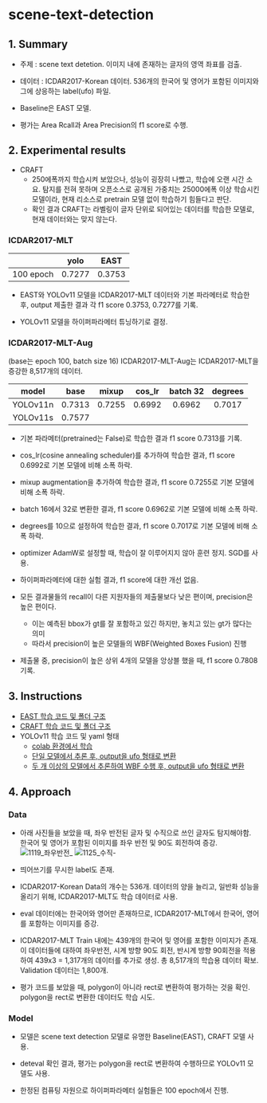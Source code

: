 # scene-text-detection


## 1. Summary

- 주제 : scene text detetion. 이미지 내에 존재하는 글자의 영역 좌표를 검출.
  
- 데이터 : ICDAR2017-Korean 데이터. 536개의 한국어 및 영어가 포함된 이미지와 그에 상응하는 label(ufo) 파일.
  
- Baseline은 EAST 모델.
  
- 평가는 Area Rcall과 Area Precision의 f1 score로 수행.
  
## 2. Experimental results
  
- CRAFT
  - 250에폭까지 학습시켜 보았으나, 성능이 굉장히 나빴고, 학습에 오랜 시간 소요. 탐지를 전혀 못하며 오픈소스로 공개된 가중치는 25000에폭 이상 학습시킨 모델이라, 현재 리소스로 pretrain 모델 없이 학습하기 힘들다고 판단.
  -  확인 결과 CRAFT는 라벨링이 글자 단위로 되어있는 데이터를 학습한 모델로, 현재 데이터와는 맞지 않는다.
  
### ICDAR2017-MLT
|    | yolo | EAST  |
|:------:|:------:|:------:|
| 100 epoch | 0.7277 | 0.3753 |
- EAST와 YOLOv11 모델을 ICDAR2017-MLT 데이터와 기본 파라메터로 학습한 후, output 제출한 결과 각 f1 score 0.3753, 0.7277를 기록.

- YOLOv11 모델을 하이퍼파라메터 튜닝하기로 결정.
  

### ICDAR2017-MLT-Aug 

(base는 epoch 100, batch size 16)
ICDAR2017-MLT-Aug는 ICDAR2017-MLT을 증강한 8,517개의 데이터.

|model| base | mixup  | cos_lr | batch 32 | degrees| 
|:------:|:------:|:------:|:------:|:------:|:------:|
| YOLOv11n | 0.7313 | 0.7255 | 0.6992 |0.6962|0.7017|
| YOLOv11s | 0.7577 |  |      |      |      |

- 기본 파라메터(pretrained는 False)로 학습한 결과 f1 score 0.7313를 기록.
  
- cos_lr(cosine annealing scheduler)를 추가하여 학습한 결과, f1 score 0.6992로 기본 모델에 비해 소폭 하락.
  
- mixup augmentation을 추가하여 학습한 결과, f1 score 0.7255로 기본 모델에 비해 소폭 하락.
  
- batch 16에서 32로 변환한 결과, f1 score 0.6962로 기본 모델에 비해 소폭 하락.
  
- degrees를 10으로 설정하여 학습한 결과, f1 score 0.7017로 기본 모델에 비해 소폭 하락.
  
- optimizer AdamW로 설정할 때, 학습이 잘 이루어지지 않아 훈련 정지. SGD를 사용.

- 하이퍼파라메터에 대한 실험 결과, f1 score에 대한 개선 없음.

- 모든 결과물들의 recall이 다른 지원자들의 제출물보다 낮은 편이며, precision은 높은 편이다.
  - 이는 예측된 bbox가 gt를 잘 포함하고 있긴 하지만, 놓치고 있는 gt가 많다는 의미
  - 따라서 precision이 높은 모델들의 WBF(Weighted Boxes Fusion) 진행
 
- 제출물 중, precision이 높은 상위 4개의 모델을 앙상블 했을 때, f1 score 0.7808 기록.

  
## 3. Instructions
- [EAST 학습 코드 및 폴더 구조](https://github.com/qhfmshal/scene-text-detection/tree/main/EAST)
- [CRAFT 학습 코드 및 폴더 구조](https://github.com/qhfmshal/scene-text-detection/tree/main/CRAFT)
- YOLOv11 학습 코드 및 yaml 형태
    - [colab 환경에서 학습](https://github.com/qhfmshal/scene-text-detection/blob/main/yolo_train_colab.ipynb)
    - [단일 모델에서 추론 후, output을 ufo 형태로 변환](https://github.com/qhfmshal/scene-text-detection/blob/main/yolo_infer_ufo.ipynb)
    - [두 개 이상의 모델에서 추론하여 WBF 수행 후, output을 ufo 형태로 변환](https://github.com/qhfmshal/scene-text-detection/blob/main/yolo_WBF.ipynb)
## 4. Approach
### Data
- 아래 사진들을 보았을 때, 좌우 반전된 글자 및 수직으로 쓰인 글자도 탐지해야함. 한국어 및 영어가 포함된 이미지를 좌우 반전 및 90도 회전하여 증강.
  ![1119_좌우반전_](https://github.com/user-attachments/assets/7a8c7e42-73e8-4259-a299-df5204013f36)
  ![1125_수직-](https://github.com/user-attachments/assets/03af9419-307d-48f6-8cb5-9e6c3bb6dace)
  
- 띄어쓰기를 무시한 label도 존재.
  
- ICDAR2017-Korean Data의 개수는 536개. 데이터의 양을 늘리고, 일반화 성능을 올리기 위해, ICDAR2017-MLT도 학습 데이터로 사용.
  
- eval 데이터에는 한국어와 영어만 존재하므로, ICDAR2017-MLT에서 한국어, 영어를 포함하는 이미지를 증강.
  
- ICDAR2017-MLT Train 내에는 439개의 한국어 및 영어를 포함한 이미지가 존재. 이 데이터들에 대하여 좌우반전, 시계 방향 90도 회전, 반시계 방향 90회전을 적용하여 439x3 = 1,317개의 데이터를 추가로 생성. 총 8,517개의 학습용 데이터 확보. Validation 데이터는 1,800개.

- 평가 코드를 보았을 때, polygon이 아니라 rect로 변환하여 평가하는 것을 확인. polygon을 rect로 변환한 데이터도 학습 시도.

### Model
- 모델은 scene text detection 모델로 유명한 Baseline(EAST), CRAFT 모델 사용.

- deteval 확인 결과, 평가는 polygon을 rect로 변환하여 수행하므로 YOLOv11 모델도 사용.

- 한정된 컴퓨팅 자원으로 하이퍼파라메터 실험들은 100 epoch에서 진행.

